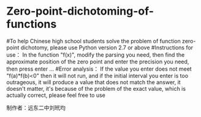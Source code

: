 # Zero-point-dichotoming-of-functions
#To help Chinese high school students solve the problem of function zero-point dichotomy, please use Python version 2.7 or above
#Instructions for use：
In the function "f(x)", modify the parsing you need, then find the approximate position of the zero point and enter the precision you need, then press enter ...
#Error analysis：
If the value you enter does not meet "f(a)*f(b)<0" then it will not run, and if the initial interval you enter is too outrageous, it will produce a value that does not match the answer, it doesn't matter, it's because of the problem of the exact value, which is actually correct, please feel free to use

制作者：远东二中刘玳均
